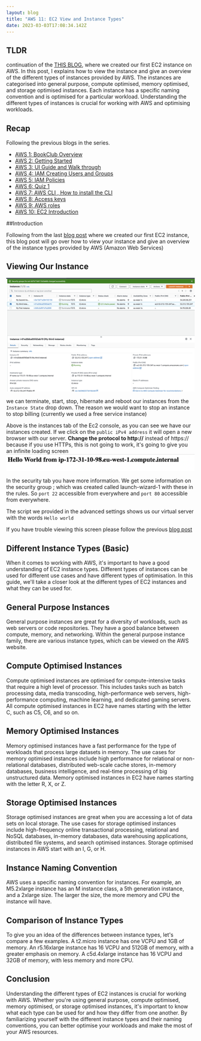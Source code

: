 ```yaml
---
layout: blog
title: "AWS 11: EC2 View and Instance Types"
date: 2023-03-03T17:08:34.142Z
---
```


## TLDR

continuation of the [THIS BLOG](https://magicishaqblog.netlify.app/2023-02-24-aws-10-EC2/), where we created our first EC2 instance on AWS. In this post, I explains how to view the instance and give an overview of the different types of instances provided by AWS. The instances are categorised into general purpose, compute optimised, memory optimised, and storage optimised instances. Each instance has a specific naming convention and is optimised for a particular workload. Understanding the different types of instances is crucial for working with AWS and optimising workloads.

## Recap

Following the previous blogs in the series.

- [AWS 1: BookClub Overview](https://magicishaqblog.netlify.app/aws/)
- [AWS 2: Getting Started](https://magicishaqblog.netlify.app/2023-01-23-aws-2-getting-started/)
- [AWS 3: UI Guide and Walk through](https://magicishaqblog.netlify.app/2023-01-27-aws-3-UI-guide-and-walkthrough)
- [AWS 4: IAM Creating Users and Groups](https://magicishaqblog.netlify.app/2023-01-28-aws-4-IAM)
- [AWS 5: IAM Policies](https://magicishaqblog.netlify.app/2023-02-03-aws-5-IAM-polices)
- [AWS 6: Quiz 1 ](https://magicishaqblog.netlify.app/aws-quiz-one)
- [AWS 7: AWS CLI , How to install the CLI](https://magicishaqblog.netlify.app/2023-10-03-aws-7-cli)
- [AWS 8: Access keys](https://magicishaqblog.netlify.app/2023-10-03-aws-8-access-keys)
- [AWS 9: AWS roles](https://magicishaqblog.netlify.app/2023-02-17-aws-9-roles)
- [AWS 10: EC2 Introduction](https://magicishaqblog.netlify.app/2023-02-24-aws-10-EC2/)

##Introduction

Following from the last [blog post](https://magicishaqblog.netlify.app/2023-02-24-aws-10-EC2/) where we created our first EC2 instance, this blog post will go over how to view your instance and give an overview of the instance types provided by AWS (Amazon Web Services)

## Viewing Our Instance

![EC2 instance](/blog/src/images/ec2-6.png)

we can terminate, start, stop, hibernate and reboot our instances from the `Instance State` drop down. The reason we would want to stop an instance to stop billing (currently we used a free service instance)

Above is the instances tab of the Ec2 console, as you can see we have our instances created. If we click on the `public iPv4 address` it will open a new browser with our server. **Change the protocol to http://** instead of https:// because if you use HTTPs, this is not going to work,
it's going to give you an infinite loading screen
![server](/blog/src/images/ec2-7.png)

In the security tab you have more information. We get some information on the security group ; which was created called launch-wizard-1 with these in the rules.
So `port 22` accessible from everywhere and `port 80` accessible from everywhere.

The script we provided in the advanced settings shows us our virtual server with the words `Hello world`

If you have trouble viewing this screen please follow the previous [blog post](https://magicishaqblog.netlify.app/2023-02-24-aws-10-EC2/)

## Different Instance Types (Basic)

When it comes to working with AWS, it's important to have a good understanding of EC2 instance types. Different types of instances can be used for different use cases and have different types of optimisation. In this guide, we'll take a closer look at the different types of EC2 instances and what they can be used for.

## General Purpose Instances

General purpose instances are great for a diversity of workloads, such as web servers or code repositories. They have a good balance between compute, memory, and networking. Within the general purpose instance family, there are various instance types, which can be viewed on the AWS website.

## Compute Optimised Instances

Compute optimised instances are optimised for compute-intensive tasks that require a high level of processor. This includes tasks such as batch processing data, media transcoding, high-performance web servers, high-performance computing, machine learning, and dedicated gaming servers. All compute optimised instances in EC2 have names starting with the letter C, such as C5, C6, and so on.

## Memory Optimised Instances

Memory optimised instances have a fast performance for the type of workloads that process large datasets in memory. The use cases for memory optimised instances include high performance for relational or non-relational databases, distributed web-scale cache stores, in-memory databases, business intelligence, and real-time processing of big unstructured data. Memory optimised instances in EC2 have names starting with the letter R, X, or Z.

## Storage Optimised Instances

Storage optimised instances are great when you are accessing a lot of data sets on local storage. The use cases for storage optimised instances include high-frequency online transactional processing, relational and NoSQL databases, in-memory databases, data warehousing applications, distributed file systems, and search optimised instances. Storage optimised instances in AWS start with an I, G, or H.

## Instance Naming Convention

AWS uses a specific naming convention for instances. For example, an M5.2xlarge instance has an M instance class, a 5th generation instance, and a 2xlarge size. The larger the size, the more memory and CPU the instance will have.

## Comparison of Instance Types

To give you an idea of the differences between instance types, let's compare a few examples. A t2.micro instance has one VCPU and 1GB of memory. An r5.16xlarge instance has 16 VCPU and 512GB of memory, with a greater emphasis on memory. A c5d.4xlarge instance has 16 VCPU and 32GB of memory, with less memory and more CPU.

## Conclusion

Understanding the different types of EC2 instances is crucial for working with AWS. Whether you're using general purpose, compute optimised, memory optimised, or storage optimised instances, it's important to know what each type can be used for and how they differ from one another. By familiarizing yourself with the different instance types and their naming conventions, you can better optimise your workloads and make the most of your AWS resources.
